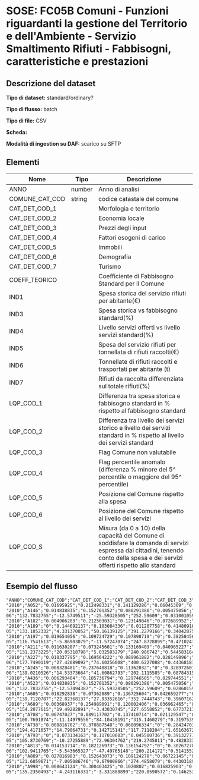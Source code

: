 # SOSE: FC05B Comuni - Funzioni riguardanti la gestione del Territorio e dell'Ambiente - Servizio Smaltimento Rifiuti - Fabbisogni, caratteristiche e prestazioni

## Descrizione del dataset


**Tipo di dataset:** standard/ordinary?

**Tipo di flusso:** batch

**Tipo di file:** CSV

**Scheda:** 

**Modalità di ingestion su DAF:** scarico su SFTP


## Elementi

| Nome | Tipo   | Descrizione                     |
|------|--------|---------------------------------|
| ANNO | number | Anno di analisi  |
| COMUNE_CAT_COD | string  | codice catastale del comune |
| CAT_DET_COD_1 |  | Morfologia e territorio
| CAT_DET_COD_2 |  | Economia locale
| CAT_DET_COD_3 |  | Prezzi degli input
| CAT_DET_COD_4 |  | Fattori esogeni di carico
| CAT_DET_COD_5 |  | Immobili
| CAT_DET_COD_6 |  | Demografia
| CAT_DET_COD_7 |  | Turismo
| COEFF_TEORICO |  | Coefficiente di Fabbisogno Standard per il Comune |
| IND1 |  | Spesa storica del servizio rifiuti per abitante(€)
| IND3 |  | Spesa storica vs fabbisogno standard(%)
| IND4 |  | Livello servizi offerti vs livello servizi standard(%)
| IND5 |  | Spesa del servizio rifiuti per tonnellata di rifiuti raccolti(€)
| IND6 |  | Tonnellate di rifiuti raccolti e trasportati per abitante (t)
| IND7 |  | Rifiuti da raccolta differenziata sul totale rifiuti(%)
| LQP_COD_1 |  | Differenza tra spesa storica e fabbisogno standard in % rispetto al fabbisogno standard |
| LQP_COD_2 |  | Differenza tra livello dei servizi storico e livello dei servizi standard in % rispetto al livello dei servizi standard |
| LQP_COD_3 |  | Flag Comune non valutabile |
| LQP_COD_4 |  | Flag percentile anomalo (differenza % minore del 5^ percentile o maggiore del 95^ percentile) |
| LQP_COD_5 |  | Posizione del Comune rispetto alla spesa |
| LQP_COD_6 |  | Posizione del Comune rispetto al livello dei servizi |
| LQP_COD_S |  | Misura (da 0 a 10) della capacità del Comune di soddisfare la domanda di servizi espressa dai cittadini, tenendo conto della spesa e dei servizi offerti rispetto allo standard |


## Esempio del flusso

```
"ANNO";"COMUNE_CAT_COD";"CAT_DET_COD_1";"CAT_DET_COD_2";"CAT_DET_COD_3";"CAT_DET_COD_4";"CAT_DET_COD_5";"CAT_DET_COD_6";"CAT_DET_COD_7";"COEFF_TEORICO";"IND1";"IND3";"IND4";"IND5";"IND6";"IND7";"LQP_COD_1";"LQP_COD_2";"LQP_COD_3";"LQP_COD_4";"LQP_COD_5";"LQP_COD_6";"LQP_COD_S"
"2010";"A052";"0.01695925";"0.212498331";"0.141129286";"0.06045309";"0.257266321";"0.265107912";"0.046585811";"0.000409767";"186.2733067";"22.8474326";"2.733327344";"310.7513137";"0.599428863";"43.19755197";"22.8474326";"2.733327344";"0";"0";"9";"6";"4.4"
"2010";"A146";"0.014838835";"0.152701352";"0.080291386";"0.005475056";"0.473704716";"0.263107339";"0.009881316";"6.45073E-06";"132.7832755";"-12.5749511";"-25.59328505";"252.59609";"0.031001059";"23.21482321";"-12.5749511";"-25.59328505";"0";"0";"4";"4";"5.2"
"2010";"A182";"0.004906283";"0.212503031";"0.123149846";"0.072689952";"0.264103103";"0.314479812";"0.008167973";"0.001657404";"198.7081456";"49.72377066";"0.629326046";"345.4895033";"0.575149588";"48.33365441";"49.72377066";"0.629326046";"0";"1";"10";"6";"4"
"2010";"A189";"0";"0.144692137";"0.103084336";"0.011207758";"0.414809161";"0.310615988";"0.01559062";"1.29586E-05";"133.1852332";"4.331370052";"50.16139125";"391.2279166";"0.340428756";"54.57998333";"4.331370052";"50.16139125";"0";"0";"6";"10";"8"
"2010";"A197";"0.019654056";"0.109724729";"0.107898719";"0";"0.382584563";"0.322672718";"0.057465215";"1.27377E-05";"116.7541613";"-5.86903079";"-11.57247074";"247.8728899";"0.471024328";"33.89295131";"-5.86903079";"-11.57247074";"0";"0";"5";"5";"5.4"
"2010";"A211";"0.011630207";"0.073245601";"0.133169409";"0.040965227";"0.356958194";"0.382960475";"0.001070888";"1.41729E-05";"131.2373225";"20.05318798";"5.032583279";"240.986742";"0.544583164";"48.07164048";"20.05318798";"5.032583279";"0";"0";"9";"6";"4.4"
"2010";"A227";"0.010337795";"0.169564222";"0.089961882";"0.028149896";"0.407161997";"0.291382724";"0.003441484";"9.28145E-06";"177.7490119";"27.42089092";"74.60256008";"400.6227088";"0.443681818";"65.05623533";"27.42089092";"74.60256008";"0";"2";"9";"10";"6.8"
"2010";"A245";"0.008328481";"0.237648818";"0.11362032";"0";"0.328972601";"0.31142978";"0";"6.06498E-06";"139.0210526";"14.53373664";"41.60862793";"202.1115585";"0.687843158";"63.2913562";"14.53373664";"41.60862793";"0";"0";"8";"9";"6.6"
"2010";"A436";"0.006293404";"0.185736794";"0.129746505";"0.029744551";"0.324260793";"0.317102944";"0.007115009";"0.000108192";"155.7123003";"18.46831776";"-16.55645787";"295.321878";"0.527263003";"35.2061511";"18.46831776";"-16.55645787";"0";"0";"8";"5";"4.2"
"2010";"A523";"0.014838835";"0.152701352";"0.080291386";"0.005475056";"0.473704716";"0.263107339";"0.009881316";"5.95145E-06";"132.7832755";"-12.57494387";"-25.59328505";"252.59609";"0.028601597";"23.21482321";"-12.57494387";"-25.59328505";"0";"0";"4";"4";"5.2"
"2010";"A605";"0.018292838";"0.07362089";"0.136725604";"0.042659277";"0.355421928";"0.373279462";"0";"2.12991E-05";"139.7120787";"22.82368137";"27.93352616";"352.7444743";"0.396071629";"54.42516569";"22.82368137";"27.93352616";"0";"0";"9";"8";"5.6"
"2010";"A689";"0.00368937";"0.254989091";"0.120002406";"0.036962465";"0.295296782";"0.286778196";"0.002281689";"3.58561E-05";"154.2077615";"19.49282891";"-3.43030745";"227.6558852";"0.677372172";"49.68730948";"19.49282891";"-3.43030745";"0";"0";"8";"5";"4.2"
"2010";"A708";"0.00747027";"0.089117702";"0.137410714";"0.021129547";"0.379670562";"0.351921527";"0.013279677";"2.6426E-05";"100.7691874";"-11.14979556";"84.10438191";"315.1460279";"0.31975395";"75.54252176";"-11.14979556";"84.10438191";"0";"2";"4";"10";"8.8"
"2010";"A738";"0.008816702";"0.370887548";"0.068096334";"0";"0.284247033";"0.208772468";"0.059179915";"1.11574E-05";"194.4171657";"14.79064731";"0.142715141";"117.7118204";"1.651636727";"48.45347868";"14.79064731";"0.142715141";"0";"0";"8";"6";"4.8"
"2010";"A793";"0";"0.073134163";"0.117010603";"0.045500736";"0.391327716";"0.369899601";"0.003127181";"1.21019E-05";"105.8730769";"-10.27255889";"72.96304762";"219.2745811";"0.482833333";"70.52262287";"-10.27255889";"72.96304762";"0";"2";"5";"10";"8.4"
"2010";"A813";"0.014153714";"0.182126973";"0.136154792";"0";"0.302672707";"0.364891814";"0";"2.43616E-06";"102.9411765";"-5.543665327";"-47.49765148";"200.214172";"0.514155294";"22.69421919";"-5.543665327";"-47.49765148";"0";"0";"5";"3";"4.2"
"2010";"A889";"0.027816983";"0.152643073";"0.109124278";"0.06722145";"0.344797948";"0.29778792";"0.000608349";"3.34265E-05";"121.6059671";"-7.005086746";"9.67900866";"274.4858079";"0.443031893";"47.43014256";"-7.005086746";"9.67900866";"0";"0";"5";"6";"6"
"2010";"A998";"0.008643124";"0.300403425";"0.1020802";"0.016825903";"0.304014357";"0.250641312";"0.017391679";"3.73077E-05";"135.2350493";"-4.243116331";"-3.331888899";"220.8590572";"0.146253529";"45.11221122";"-4.243116331";"-3.331888899";"0";"0";"5";"5";"5.4"

```

